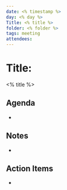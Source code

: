 ```yaml
---
date: <% timestamp %>
day: <% day %>
Title: <% title %>
folder: <% folder %>
tags: meeting
attendees:
---
```


# Title: 
<% title %>

## Agenda

- 

## Notes

- 

## Action Items

- 